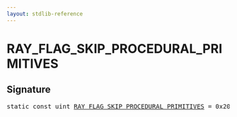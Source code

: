 ```yaml
---
layout: stdlib-reference
---
```


# RAY_FLAG_SKIP_PROCEDURAL_PRIMITIVES

## Signature
<pre>
<span class='code_keyword'>static</span> <span class='code_keyword'>const</span> <span class="code_keyword">uint</span> <a href="/stdlib-reference/global-decls/RAY_FLAG_SKIP_PROCEDURAL_PRIMITIVES" class="code_var">RAY_FLAG_SKIP_PROCEDURAL_PRIMITIVES</a> = 0x200;
</pre>


